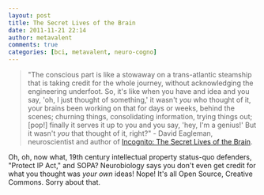 ```yaml
---
layout: post
title: The Secret Lives of the Brain
date: 2011-11-21 22:14
author: metavalent
comments: true
categories: [bci, metavalent, neuro-cogno]
---
```

<blockquote><p>"The conscious part is like a stowaway on a trans-atlantic steamship that is taking credit for the whole journey, without acknowledging the engineering underfoot. So, it's like when you have and idea and you say, 'oh, I just thought of something,' it wasn't <em>you</em> who thought of it, your brains been working on that for days or weeks, behind the scenes; churning things, consolidating information, trying things out; [pop!] finally it serves it up to you and you say, 'hey, I'm a genius!' But it wasn't <em>you</em> that thought of it, right?" -&nbsp;David Eagleman, neuroscientist and author of <a href="http://www.eagleman.com/incognito" target="_blank">Incognito: The Secret Lives of the Brain</a>.</p></blockquote><p style="text-align:center;">

Oh, oh, now what, 19th century intellectual property status-quo defenders, "Protect IP Act," and SOPA? Neurobiology says you don't even get credit for what you thought was <em>your own</em> ideas! Nope! It's all Open Source, Creative Commons. Sorry about that.</p>
